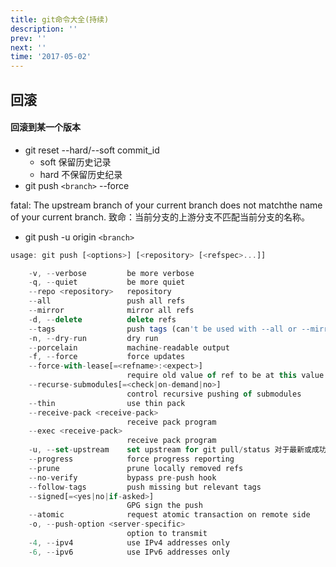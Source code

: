 ```yaml
---
title: git命令大全(持续)
description: ''
prev: ''
next: ''
time: '2017-05-02'
---
```


## 回滚

#### 回滚到某一个版本

+ git reset --hard/--soft commit_id
    - soft 保留历史记录
    - hard 不保留历史纪录
+ git push `<branch>` --force

fatal: The upstream branch of your current branch does not matchthe name of your current branch.
致命：当前分支的上游分支不匹配当前分支的名称。

+ git push -u origin `<branch>`


``` js
usage: git push [<options>] [<repository> [<refspec>...]]

    -v, --verbose         be more verbose
    -q, --quiet           be more quiet
    --repo <repository>   repository
    --all                 push all refs
    --mirror              mirror all refs
    -d, --delete          delete refs
    --tags                push tags (can't be used with --all or --mirror)
    -n, --dry-run         dry run
    --porcelain           machine-readable output
    -f, --force           force updates
    --force-with-lease[=<refname>:<expect>]
                          require old value of ref to be at this value
    --recurse-submodules[=<check|on-demand|no>]
                          control recursive pushing of submodules
    --thin                use thin pack
    --receive-pack <receive-pack>
                          receive pack program
    --exec <receive-pack>
                          receive pack program
    -u, --set-upstream    set upstream for git pull/status 对于最新或成功推送的每个分支，添加上游（跟踪）引用
    --progress            force progress reporting
    --prune               prune locally removed refs
    --no-verify           bypass pre-push hook
    --follow-tags         push missing but relevant tags
    --signed[=<yes|no|if-asked>]
                          GPG sign the push
    --atomic              request atomic transaction on remote side
    -o, --push-option <server-specific>
                          option to transmit
    -4, --ipv4            use IPv4 addresses only
    -6, --ipv6            use IPv6 addresses only
```